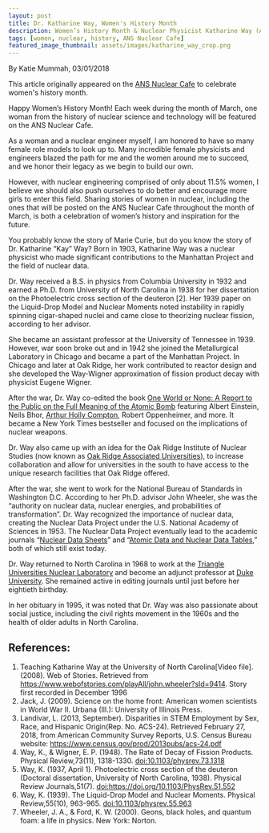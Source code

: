 ```yaml
---
layout: post
title: Dr. Katharine Way, Women's History Month
description: Women’s History Month & Nuclear Physicist Katharine Way (ANS Nuclear Cafe Post)
tags: [women, nuclear, history, ANS Nuclear Cafe]
featured_image_thumbnail: assets/images/katharine_way_crop.png
---
```


By Katie Mummah, 03/01/2018

This article originally appeared on the <a href="http://ansnuclearcafe.org/2018/03/07/30594/#sthash.TVKbpr0R.dpbs">ANS Nuclear Cafe</a> to celebrate women's history month.

Happy Women’s History Month! Each week during the month of March, one woman from the history of nuclear science and technology will be featured on the ANS Nuclear Cafe.

As a woman and a nuclear engineer myself, I am honored to have so many female role models to look up to. Many incredible female physicists and engineers blazed the path for me and the women around me to succeed, and we honor their legacy as we begin to build our own.

However, with nuclear engineering comprised of only about 11.5% women, I believe we should also push ourselves to do better and encourage more girls to enter this field. Sharing stories of women in nuclear, including the ones that will be posted on the ANS Nuclear Cafe throughout the month of March, is both a celebration of women’s history and inspiration for the future.

You probably know the story of Marie Curie, but do you know the story of Dr. Katharine “Kay” Way? Born in 1903, Katharine Way was a nuclear physicist who made significant contributions to the Manhattan Project and the field of nuclear data.

Dr. Way received a B.S. in physics from Columbia University in 1932 and earned a Ph.D. from University of North Carolina in 1938 for her dissertation on the Photoelectric cross section of the deuteron [2]. Her 1939 paper on the Liquid-Drop Model and Nuclear Moments noted instability in rapidly spinning cigar-shaped nuclei and came close to theorizing nuclear fission, according to her advisor.

She became an assistant professor at the University of Tennessee in 1939. However, war soon broke out and in 1942 she joined the Metallurgical Laboratory in Chicago and became a part of the Manhattan Project. In Chicago and later at Oak Ridge, her work contributed to reactor design and she developed the Way-Wigner approximation of fission product decay with physicist Eugene Wigner.

After the war, Dr. Way co-edited the book <a href="https://thenewpress.com/books/one-world-or-none">One World or None: A Report to the Public on the Full Meaning of the Atomic Bomb</a> featuring Albert Einstein, Neils Bhor, <a href="http://www.ans.org/honors/awards/award-compton/">Arthur Holly Compton</a>, Robert Oppenheimer, and more. It became a New York Times bestseller and focused on the implications of nuclear weapons.

Dr. Way also came up with an idea for the Oak Ridge Institute of Nuclear Studies (now known as <a href="https://www.orau.org">Oak Ridge Associated Universities</a>), to increase collaboration and allow for universities in the south to have access to the unique research facilities that Oak Ridge offered.

After the war, she went to work for the National Bureau of Standards in Washington D.C. According to her Ph.D. advisor John Wheeler, she was the “authority on nuclear data, nuclear energies, and probabilities of transformation”. Dr. Way recognized the importance of nuclear data, creating the Nuclear Data Project under the U.S. National Academy of Sciences in 1953. The Nuclear Data Project eventually lead to the academic journals “<a href="https://www.sciencedirect.com/journal/nuclear-data-sheets">Nuclear Data Sheets</a>” and “<a href="https://www.sciencedirect.com/journal/atomic-data-and-nuclear-data-tables">Atomic Data and Nuclear Data Tables</a>,” both of which still exist today.

Dr. Way returned to North Carolina in 1968 to work at the <a href="http://www.tunl.duke.edu">Triangle Universities Nuclear Laboratory</a> and become an adjunct professor at <a href="https://duke.edu">Duke University</a>. She remained active in editing journals until just before her eightieth birthday.

In her obituary in 1995, it was noted that Dr. Way was also passionate about social justice, including the civil rights movement in the 1960s and the health of older adults in North Carolina.

## References:
1. Teaching Katharine Way at the University of North Carolina[Video file]. (2008). Web of Stories. Retrieved from <a href="https://www.webofstories.com/playAll/john.wheeler?sId=9414">https://www.webofstories.com/playAll/john.wheeler?sId=9414</a>. Story first recorded in December 1996
2. Jack, J. (2009). Science on the home front: American women scientists in World War II. Urbana (Ill.): University of Illinois Press.
3. Landivar, L. (2013, September). Disparities in STEM Employment by Sex, Race, and Hispanic Origin(Rep. No. ACS-24). Retrieved February 27, 2018, from American Community Survey Reports, U.S. Census Bureau website: <a href="https://www.census.gov/prod/2013pubs/acs-24.pdf">https://www.census.gov/prod/2013pubs/acs-24.pdf</a>
4. Way, K., & Wigner, E. P. (1948). The Rate of Decay of Fission Products. Physical Review,73(11), 1318-1330. <a href="https://journals.aps.org/pr/abstract/10.1103/PhysRev.73.1318">doi:10.1103/physrev.73.1318</a>
5. Way, K. (1937, April 1). Photoelectric cross section of the deuteron (Doctoral dissertation, University of North Carolina, 1938). Physical Review Journals,51(7). <a href="https://doi.org/10.1103/PhysRev.51.552">doi:https://doi.org/10.1103/PhysRev.51.552</a>
6. Way, K. (1939). The Liquid-Drop Model and Nuclear Moments. Physical Review,55(10), 963-965. <a href="https://journals.aps.org/pr/abstract/10.1103/PhysRev.55.963">doi:10.1103/physrev.55.963</a>
7. Wheeler, J. A., & Ford, K. W. (2000). Geons, black holes, and quantum foam: a life in physics. New York: Norton.
